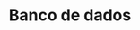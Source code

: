 ---
layout: post-index
title: Banco de dados
excerpt: "Lista com diversos bancos de dados disponíveis para download"
---